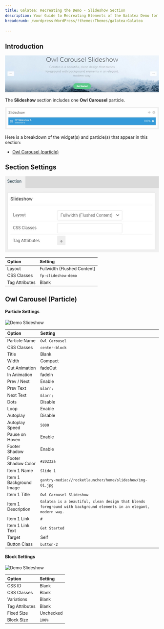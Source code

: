 ```yaml
---
title: Galatea: Recreating the Demo - Slideshow Section
description: Your Guide to Recreating Elements of the Galatea Demo for WordPress
breadcrumb: /wordpress:WordPress/!themes:Themes/galatea:Galatea

---
```


## Introduction

![](assets/demo_3.jpeg)

The **Slideshow** section includes one **Owl Carousel** particle.

![](assets/home_slideshow.jpeg)

Here is a breakdown of the widget(s) and particle(s) that appear in this section:

* [Owl Carousel (particle)](#owl-carousel-(particle))

## Section Settings

![](assets/demo_slideshow_settings.jpeg)

| Option           | Setting                     |
| :--------------- | :----------                 |
| Layout           | Fullwidth (Flushed Content) |
| CSS Classes      | `fp-slideshow-demo`         |
| Tag Attributes   | Blank                       |

## Owl Carousel (Particle)

#### Particle Settings

![Demo Slideshow](demo_slideshow_1.jpeg)

| Option                  | Setting                                                                                                           |
| :-----                  | :-----                                                                                                            |
| Particle Name           | `Owl Carousel`                                                                                                    |
| CSS Classes             | `center-block`                                                                                                    |
| Title                   | Blank                                                                                                             |
| Width                   | Compact                                                                                                           |
| Out Animation           | fadeOut                                                                                                           |
| In Animation            | fadeIn                                                                                                            |
| Prev / Next             | Enable                                                                                                            |
| Prev Text               | `&larr;`                                                                                                          |
| Next Text               | `&larr;`                                                                                                          |
| Dots                    | Disable                                                                                                           |
| Loop                    | Enable                                                                                                            |
| Autoplay                | Disable                                                                                                           |
| Autoplay Speed          | `5000`                                                                                                            |
| Pause on Hoven          | Enable                                                                                                            |
| Footer Shadow           | Enable                                                                                                            |
| Footer Shadow Color     | `#20232a`                                                                                                         |
| Item 1 Name             | `Slide 1`                                                                                                         |
| Item 1 Background Image | `gantry-media://rocketlauncher/home/slideshow/img-01.jpg`                                                         |
| Item 1 Title            | `Owl Carousel Slideshow`                                                                                          |
| Item 1 Description      | `Galatea is a beautiful, clean design that blends foreground with background elements in an elegant, modern way.` |
| Item 1 Link             | `#`                                                                                                               |
| Item 1 Link Text        | `Get Started`                                                                                                     |
| Target                  | Self                                                                                                              |
| Button Class            | `button-2`                                                                                                        |

#### Block Settings

![Demo Slideshow](demo_slideshow_2.jpeg)

| Option         | Setting   |
| :-----         | :-----    |
| CSS ID         | Blank     |
| CSS Classes    | Blank     |
| Variations     | Blank     |
| Tag Attributes | Blank     |
| Fixed Size     | Unchecked |
| Block Size     | `100%`    |


